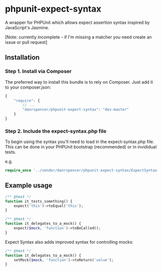 phpunit-expect-syntax
==============

A wrapper for PHPUnit which allows expect assertion syntax inspired by JavaScript's Jasmine.

[Note: currently incomplete - if I'm missing a matcher you need create an issue or pull request]

## Installation

### Step 1. Install via Composer

The preferred way to install this bundle is to rely on Composer. Just add it to your composer.json:

``` js
{
    "require": {
        // ...
        "danrspencer/phpunit-expect-syntax": "dev-master"
    }
}
``` 

### Step 2. Include the expect-syntax.php file

To begin using the syntax you'll need to load in the expect-syntax.php file. This can be done in your PHPUnit bootstrap (recommended) or in invididual tests.

e.g.

``` php
require_once '../vendor/danrspencer/phpunit-expect-syntax/ExpectSyntax.php';
```

## Example usage

``` php
/** @test */
function it_tests_something() {
	expect('this')->toEqual('this');	
}

/** @test */
function it_delegates_to_a_mock() {
	expect($mock, 'function')->toBeCalled();
}
```

Expect Syntax also adds improved syntax for controlling mocks:

``` php
/** @test */
function it_delegates_to_a_mock() {
	setMock($mock, 'function')->toReturn('value');
}
```
